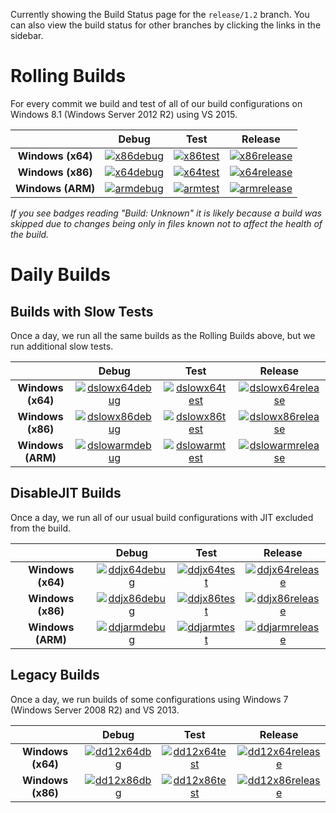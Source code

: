 Currently showing the Build Status page for the `release/1.2` branch. You can also view the build status for other branches by clicking the links in the sidebar.

# Rolling Builds

For every commit we build and test of all of our build configurations on Windows 8.1 (Windows Server 2012 R2) using VS 2015.

|                   | __Debug__ | __Test__ | __Release__ |
|:-----------------:|:---------:|:--------:|:-----------:|
| __Windows (x64)__ | [![x86debug][x86dbgicon]][x86dbglink] | [![x86test][x86testicon]][x86testlink] | [![x86release][x86relicon]][x86rellink] |
| __Windows (x86)__ | [![x64debug][x64dbgicon]][x64dbglink] | [![x64test][x64testicon]][x64testlink] | [![x64release][x64relicon]][x64rellink] |
| __Windows (ARM)__ | [![armdebug][armdbgicon]][armdbglink] | [![armtest][armtesticon]][armtestlink] | [![armrelease][armrelicon]][armrellink] |

*If you see badges reading "Build: Unknown" it is likely because a build was skipped due to changes being only in files known not to affect the health of the build.*

[x64dbgicon]: https://ci.dot.net/job/Microsoft_ChakraCore/job/release_1.2/job/x64_debug/badge/icon
[x64dbglink]: https://ci.dot.net/job/Microsoft_ChakraCore/job/release_1.2/job/x64_debug/
[x64testicon]: https://ci.dot.net/job/Microsoft_ChakraCore/job/release_1.2/job/x64_test/badge/icon
[x64testlink]: https://ci.dot.net/job/Microsoft_ChakraCore/job/release_1.2/job/x64_test/
[x64relicon]: https://ci.dot.net/job/Microsoft_ChakraCore/job/release_1.2/job/x64_release/badge/icon
[x64rellink]: https://ci.dot.net/job/Microsoft_ChakraCore/job/release_1.2/job/x64_release/

[x86dbgicon]: https://ci.dot.net/job/Microsoft_ChakraCore/job/release_1.2/job/x86_debug/badge/icon
[x86dbglink]: https://ci.dot.net/job/Microsoft_ChakraCore/job/release_1.2/job/x86_debug/
[x86testicon]: https://ci.dot.net/job/Microsoft_ChakraCore/job/release_1.2/job/x86_test/badge/icon
[x86testlink]: https://ci.dot.net/job/Microsoft_ChakraCore/job/release_1.2/job/x86_test/
[x86relicon]: https://ci.dot.net/job/Microsoft_ChakraCore/job/release_1.2/job/x86_release/badge/icon
[x86rellink]: https://ci.dot.net/job/Microsoft_ChakraCore/job/release_1.2/job/x86_release/

[armdbgicon]: https://ci.dot.net/job/Microsoft_ChakraCore/job/release_1.2/job/arm_debug/badge/icon
[armdbglink]: https://ci.dot.net/job/Microsoft_ChakraCore/job/release_1.2/job/arm_debug/
[armtesticon]: https://ci.dot.net/job/Microsoft_ChakraCore/job/release_1.2/job/arm_test/badge/icon
[armtestlink]: https://ci.dot.net/job/Microsoft_ChakraCore/job/release_1.2/job/arm_test/
[armrelicon]: https://ci.dot.net/job/Microsoft_ChakraCore/job/release_1.2/job/arm_release/badge/icon
[armrellink]: https://ci.dot.net/job/Microsoft_ChakraCore/job/release_1.2/job/arm_release/

# Daily Builds

## Builds with Slow Tests

Once a day, we run all the same builds as the Rolling Builds above, but we run additional slow tests.

|                   | __Debug__ | __Test__ | __Release__ |
|:-----------------:|:---------:|:--------:|:-----------:|
| __Windows (x64)__ | [![dslowx64debug][dslowx64dbgicon]][dslowx64dbglink] | [![dslowx64test][dslowx64testicon]][dslowx64testlink] | [![dslowx64release][dslowx64relicon]][dslowx64rellink] |
| __Windows (x86)__ | [![dslowx86debug][dslowx86dbgicon]][dslowx86dbglink] | [![dslowx86test][dslowx86testicon]][dslowx86testlink] | [![dslowx86release][dslowx86relicon]][dslowx86rellink] |
| __Windows (ARM)__ | [![dslowarmdebug][dslowarmdbgicon]][dslowarmdbglink] | [![dslowarmtest][dslowarmtesticon]][dslowarmtestlink] | [![dslowarmrelease][dslowarmrelicon]][dslowarmrellink] |

[dslowx64dbgicon]: https://ci.dot.net/job/Microsoft_ChakraCore/job/release_1.2/job/daily_slow_x64_debug/badge/icon
[dslowx64dbglink]: https://ci.dot.net/job/Microsoft_ChakraCore/job/release_1.2/job/daily_slow_x64_debug/
[dslowx64testicon]: https://ci.dot.net/job/Microsoft_ChakraCore/job/release_1.2/job/daily_slow_x64_test/badge/icon
[dslowx64testlink]: https://ci.dot.net/job/Microsoft_ChakraCore/job/release_1.2/job/daily_slow_x64_test/
[dslowx64relicon]: https://ci.dot.net/job/Microsoft_ChakraCore/job/release_1.2/job/daily_slow_x64_release/badge/icon
[dslowx64rellink]: https://ci.dot.net/job/Microsoft_ChakraCore/job/release_1.2/job/daily_slow_x64_release/

[dslowx86dbgicon]: https://ci.dot.net/job/Microsoft_ChakraCore/job/release_1.2/job/daily_slow_x86_debug/badge/icon
[dslowx86dbglink]: https://ci.dot.net/job/Microsoft_ChakraCore/job/release_1.2/job/daily_slow_x86_debug/
[dslowx86testicon]: https://ci.dot.net/job/Microsoft_ChakraCore/job/release_1.2/job/daily_slow_x86_test/badge/icon
[dslowx86testlink]: https://ci.dot.net/job/Microsoft_ChakraCore/job/release_1.2/job/daily_slow_x86_test/
[dslowx86relicon]: https://ci.dot.net/job/Microsoft_ChakraCore/job/release_1.2/job/daily_slow_x86_release/badge/icon
[dslowx86rellink]: https://ci.dot.net/job/Microsoft_ChakraCore/job/release_1.2/job/daily_slow_x86_release/

[dslowarmdbgicon]: https://ci.dot.net/job/Microsoft_ChakraCore/job/release_1.2/job/daily_slow_arm_debug/badge/icon
[dslowarmdbglink]: https://ci.dot.net/job/Microsoft_ChakraCore/job/release_1.2/job/daily_slow_arm_debug/
[dslowarmtesticon]: https://ci.dot.net/job/Microsoft_ChakraCore/job/release_1.2/job/daily_slow_arm_test/badge/icon
[dslowarmtestlink]: https://ci.dot.net/job/Microsoft_ChakraCore/job/release_1.2/job/daily_slow_arm_test/
[dslowarmrelicon]: https://ci.dot.net/job/Microsoft_ChakraCore/job/release_1.2/job/daily_slow_arm_release/badge/icon
[dslowarmrellink]: https://ci.dot.net/job/Microsoft_ChakraCore/job/release_1.2/job/daily_slow_arm_release/

## DisableJIT Builds

Once a day, we run all of our usual build configurations with JIT excluded from the build.

|                   | __Debug__ | __Test__ | __Release__ |
|:-----------------:|:---------:|:--------:|:-----------:|
| __Windows (x64)__ | [![ddjx64debug][ddjx64dbgicon]][ddjx64dbglink] | [![ddjx64test][ddjx64testicon]][ddjx64testlink] | [![ddjx64release][ddjx64relicon]][ddjx64rellink] |
| __Windows (x86)__ | [![ddjx86debug][ddjx86dbgicon]][ddjx86dbglink] | [![ddjx86test][ddjx86testicon]][ddjx86testlink] | [![ddjx86release][ddjx86relicon]][ddjx86rellink] |
| __Windows (ARM)__ | [![ddjarmdebug][ddjarmdbgicon]][ddjarmdbglink] | [![ddjarmtest][ddjarmtesticon]][ddjarmtestlink] | [![ddjarmrelease][ddjarmrelicon]][ddjarmrellink] |

[ddjx64dbgicon]: https://ci.dot.net/job/Microsoft_ChakraCore/job/release_1.2/job/daily_disablejit_x64_debug/badge/icon
[ddjx64dbglink]: https://ci.dot.net/job/Microsoft_ChakraCore/job/release_1.2/job/daily_disablejit_x64_debug/
[ddjx64testicon]: https://ci.dot.net/job/Microsoft_ChakraCore/job/release_1.2/job/daily_disablejit_x64_test/badge/icon
[ddjx64testlink]: https://ci.dot.net/job/Microsoft_ChakraCore/job/release_1.2/job/daily_disablejit_x64_test/
[ddjx64relicon]: https://ci.dot.net/job/Microsoft_ChakraCore/job/release_1.2/job/daily_disablejit_x64_release/badge/icon
[ddjx64rellink]: https://ci.dot.net/job/Microsoft_ChakraCore/job/release_1.2/job/daily_disablejit_x64_release/

[ddjx86dbgicon]: https://ci.dot.net/job/Microsoft_ChakraCore/job/release_1.2/job/daily_disablejit_x86_debug/badge/icon
[ddjx86dbglink]: https://ci.dot.net/job/Microsoft_ChakraCore/job/release_1.2/job/daily_disablejit_x86_debug/
[ddjx86testicon]: https://ci.dot.net/job/Microsoft_ChakraCore/job/release_1.2/job/daily_disablejit_x86_test/badge/icon
[ddjx86testlink]: https://ci.dot.net/job/Microsoft_ChakraCore/job/release_1.2/job/daily_disablejit_x86_test/
[ddjx86relicon]: https://ci.dot.net/job/Microsoft_ChakraCore/job/release_1.2/job/daily_disablejit_x86_release/badge/icon
[ddjx86rellink]: https://ci.dot.net/job/Microsoft_ChakraCore/job/release_1.2/job/daily_disablejit_x86_release/

[ddjarmdbgicon]: https://ci.dot.net/job/Microsoft_ChakraCore/job/release_1.2/job/daily_disablejit_arm_debug/badge/icon
[ddjarmdbglink]: https://ci.dot.net/job/Microsoft_ChakraCore/job/release_1.2/job/daily_disablejit_arm_debug/
[ddjarmtesticon]: https://ci.dot.net/job/Microsoft_ChakraCore/job/release_1.2/job/daily_disablejit_arm_test/badge/icon
[ddjarmtestlink]: https://ci.dot.net/job/Microsoft_ChakraCore/job/release_1.2/job/daily_disablejit_arm_test/
[ddjarmrelicon]: https://ci.dot.net/job/Microsoft_ChakraCore/job/release_1.2/job/daily_disablejit_arm_release/badge/icon
[ddjarmrellink]: https://ci.dot.net/job/Microsoft_ChakraCore/job/release_1.2/job/daily_disablejit_arm_release/

## Legacy Builds

Once a day, we run builds of some configurations using Windows 7 (Windows Server 2008 R2) and VS 2013.

|                   | __Debug__ | __Test__ | __Release__ |
|:-----------------:|:---------------:|:--------------:|:-----------------:|
| __Windows (x64)__ | [![dd12x64dbg][dd12x64dbgicon]][dd12x64dbglink] | [![dd12x64test][dd12x64testicon]][dd12x64testlink] | [![dd12x64release][dd12x64relicon]][dd12x64rellink] |
| __Windows (x86)__ | [![dd12x86dbg][dd12x86dbgicon]][dd12x86dbglink] | [![dd12x86test][dd12x86testicon]][dd12x86testlink] | [![dd12x86release][dd12x86relicon]][dd12x86rellink] |

[dd12x64dbgicon]: https://ci.dot.net/job/Microsoft_ChakraCore/job/release_1.2/job/daily_dev12_x64_debug/badge/icon
[dd12x64dbglink]: https://ci.dot.net/job/Microsoft_ChakraCore/job/release_1.2/job/daily_dev12_x64_debug/
[dd12x64testicon]: https://ci.dot.net/job/Microsoft_ChakraCore/job/release_1.2/job/daily_dev12_x64_test/badge/icon
[dd12x64testlink]: https://ci.dot.net/job/Microsoft_ChakraCore/job/release_1.2/job/daily_dev12_x64_test/
[dd12x64relicon]: https://ci.dot.net/job/Microsoft_ChakraCore/job/release_1.2/job/daily_dev12_x64_release/badge/icon
[dd12x64rellink]: https://ci.dot.net/job/Microsoft_ChakraCore/job/release_1.2/job/daily_dev12_x64_release/

[dd12x86dbgicon]: https://ci.dot.net/job/Microsoft_ChakraCore/job/release_1.2/job/daily_dev12_x86_debug/badge/icon
[dd12x86dbglink]: https://ci.dot.net/job/Microsoft_ChakraCore/job/release_1.2/job/daily_dev12_x86_debug/
[dd12x86testicon]: https://ci.dot.net/job/Microsoft_ChakraCore/job/release_1.2/job/daily_dev12_x86_test/badge/icon
[dd12x86testlink]: https://ci.dot.net/job/Microsoft_ChakraCore/job/release_1.2/job/daily_dev12_x86_test/
[dd12x86relicon]: https://ci.dot.net/job/Microsoft_ChakraCore/job/release_1.2/job/daily_dev12_x86_release/badge/icon
[dd12x86rellink]: https://ci.dot.net/job/Microsoft_ChakraCore/job/release_1.2/job/daily_dev12_x86_release/
